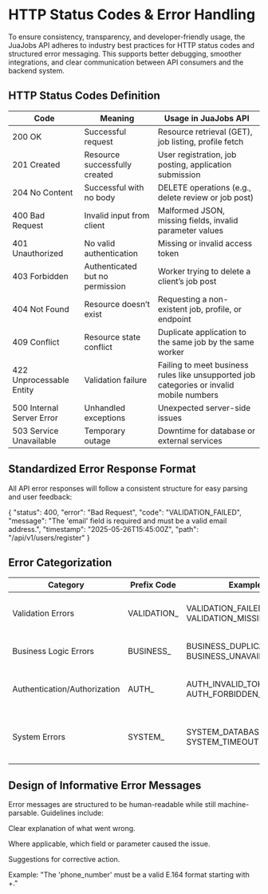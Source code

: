 # HTTP Status Codes & Error Handling
To ensure consistency, transparency, and developer-friendly usage, the JuaJobs API adheres to industry best practices for HTTP status codes and structured error messaging. This supports better debugging, smoother integrations, and clear communication between API consumers and the backend system.

## HTTP Status Codes Definition
| Code |	Meaning	| Usage in JuaJobs API |
|--------|---------|---------------------|
|200 OK |	Successful request |	Resource retrieval (GET), job listing, profile fetch |
|201 Created |	Resource successfully created	| User registration, job posting, application submission |
|204 No Content |	Successful with no body |	DELETE operations (e.g., delete review or job post) |
|400 Bad Request |	Invalid input from client	| Malformed JSON, missing fields, invalid parameter values |
|401 Unauthorized	| No valid authentication	| Missing or invalid access token |
|403 Forbidden |	Authenticated but no permission |	Worker trying to delete a client’s job post |
|404 Not Found |	Resource doesn’t exist |	Requesting a non-existent job, profile, or endpoint |
|409 Conflict |	Resource state conflict	| Duplicate application to the same job by the same worker |
|422 Unprocessable Entity	| Validation failure | Failing to meet business rules like unsupported job categories or invalid mobile numbers |
|500 Internal Server Error |	Unhandled exceptions	| Unexpected server-side issues |
|503 Service Unavailable |	Temporary outage |	Downtime for database or external services |

## Standardized Error Response Format
All API error responses will follow a consistent structure for easy parsing and user feedback:

{
  "status": 400,
  "error": "Bad Request",
  "code": "VALIDATION_FAILED",
  "message": "The 'email' field is required and must be a valid email address.",
  "timestamp": "2025-05-26T15:45:00Z",
  "path": "/api/v1/users/register"
}

## Error Categorization
| Category |	Prefix Code |	Example Codes |	Description |
|-----------|--------------|--------------|-------------|
| Validation Errors	| VALIDATION_	| VALIDATION_FAILED, VALIDATION_MISSING_FIELD |	Missing or improperly formatted input. |
| Business Logic Errors |	BUSINESS_ |	BUSINESS_DUPLICATE_APPLICATION, BUSINESS_UNAVAILABLE_WORKER |	Domain-specific constraints. |
| Authentication/Authorization |	AUTH_	| AUTH_INVALID_TOKEN, AUTH_FORBIDDEN_ROLE |	Session and permission-related failures. |
| System Errors |	SYSTEM_ |	SYSTEM_DATABASE_ERROR, SYSTEM_TIMEOUT |	Infrastructure or unexpected runtime issues. |

## Design of Informative Error Messages
Error messages are structured to be human-readable while still machine-parsable. Guidelines include:

Clear explanation of what went wrong.

Where applicable, which field or parameter caused the issue.

Suggestions for corrective action.

Example: "The 'phone_number' must be a valid E.164 format starting with +."

